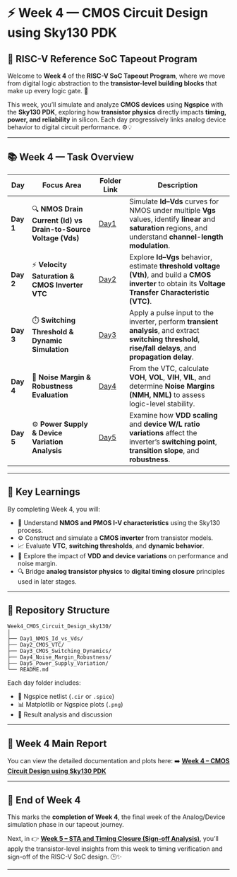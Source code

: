 # ⚡ Week 4 — CMOS Circuit Design using Sky130 PDK

## 🧩 RISC-V Reference SoC Tapeout Program

Welcome to **Week 4** of the **RISC-V SoC Tapeout Program**, where we move from digital logic abstraction to the **transistor-level building blocks** that make up every logic gate. 🌱

This week, you’ll simulate and analyze **CMOS devices** using **Ngspice** with the **Sky130 PDK**, exploring how **transistor physics** directly impacts **timing, power, and reliability** in silicon. Each day progressively links analog device behavior to digital circuit performance. ⚙️💡

---

## 📚 Week 4 — Task Overview

| Day       | Focus Area                                                      | Folder Link                            | Description                                                                                                                                                      |
| --------- | --------------------------------------------------------------- | -------------------------------------- | ---------------------------------------------------------------------------------------------------------------------------------------------------------------- |
| **Day 1** | 🔍 **NMOS Drain Current (Id) vs Drain-to-Source Voltage (Vds)** | [Day1](./Day1_NMOS_Id_vs_Vds)          | Simulate **Id–Vds** curves for NMOS under multiple **Vgs** values, identify **linear** and **saturation** regions, and understand **channel-length modulation**. |
| **Day 2** | ⚡ **Velocity Saturation & CMOS Inverter VTC**                   | [Day2](./Day2_CMOS_VTC)                | Explore **Id–Vgs** behavior, estimate **threshold voltage (Vth)**, and build a **CMOS inverter** to obtain its **Voltage Transfer Characteristic (VTC)**.        |
| **Day 3** | ⏱️ **Switching Threshold & Dynamic Simulation**                 | [Day3](./Day3_CMOS_Switching_Dynamics) | Apply a pulse input to the inverter, perform **transient analysis**, and extract **switching threshold**, **rise/fall delays**, and **propagation delay**.       |
| **Day 4** | 🧮 **Noise Margin & Robustness Evaluation**                     | [Day4](./Day4_Noise_Margin_Robustness) | From the VTC, calculate **VOH**, **VOL**, **VIH**, **VIL**, and determine **Noise Margins (NMH, NML)** to assess logic-level stability.                          |
| **Day 5** | ⚙️ **Power Supply & Device Variation Analysis**                 | [Day5](./Day5_Power_Supply_Variation)  | Examine how **VDD scaling** and **device W/L ratio variations** affect the inverter’s **switching point**, **transition slope**, and **robustness**.             |

---

## 🌟 Key Learnings

By completing Week 4, you will:

* 🧠 Understand **NMOS and PMOS I-V characteristics** using the Sky130 process.
* ⚙️ Construct and simulate a **CMOS inverter** from transistor models.
* 📈 Evaluate **VTC**, **switching thresholds**, and **dynamic behavior**.
* 🔋 Explore the impact of **VDD and device variations** on performance and noise margin.
* 🔍 Bridge **analog transistor physics** to **digital timing closure** principles used in later stages.

---

## 📂 Repository Structure

```
Week4_CMOS_Circuit_Design_sky130/
│
├── Day1_NMOS_Id_vs_Vds/
├── Day2_CMOS_VTC/
├── Day3_CMOS_Switching_Dynamics/
├── Day4_Noise_Margin_Robustness/
├── Day5_Power_Supply_Variation/
└── README.md
```

Each day folder includes:

* 🧾 Ngspice netlist (`.cir` or `.spice`)
* 📊 Matplotlib or Ngspice plots (`.png`)
* 🧩 Result analysis and discussion

---

## 🔗 Week 4 Main Report

You can view the detailed documentation and plots here:
➡️ [**Week 4 – CMOS Circuit Design using Sky130 PDK**](https://github.com/Nideshkanna/week4_CMOS_Circuit_Design_sky130/blob/main/README.md)

---

## 🏁 End of Week 4

This marks the **completion of Week 4**, the final week of the Analog/Device simulation phase in our tapeout journey.

Next, in 👉 [**Week 5 – STA and Timing Closure (Sign-off Analysis)**](https://github.com/Nideshkanna/Week5_STA_TimingClosure_sky130), you’ll apply the transistor-level insights from this week to timing verification and sign-off of the RISC-V SoC design. 🕒✨

---
